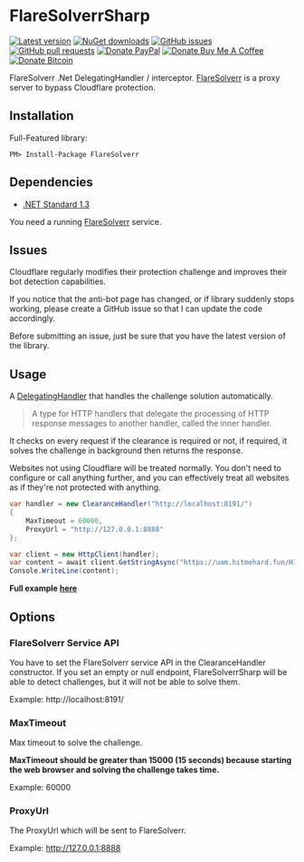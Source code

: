 # FlareSolverrSharp

[![Latest version](https://img.shields.io/nuget/v/FlareSolverrSharp.svg)](https://www.nuget.org/packages/FlareSolverrSharp)
[![NuGet downloads](https://img.shields.io/nuget/dt/FlareSolverrSharp)](https://www.nuget.org/packages/FlareSolverrSharp)
[![GitHub issues](https://img.shields.io/github/issues/FlareSolverr/FlareSolverrSharp.svg)](https://github.com/FlareSolverr/FlareSolverrSharp/issues)
[![GitHub pull requests](https://img.shields.io/github/issues-pr/FlareSolverr/FlareSolverrSharp.svg)](https://github.com/FlareSolverr/FlareSolverrSharp/pulls)
[![Donate PayPal](https://img.shields.io/badge/Donate-PayPal-green.svg)](https://www.paypal.com/cgi-bin/webscr?cmd=_s-xclick&hosted_button_id=X5NJLLX5GLTV6&source=url)
[![Donate Buy Me A Coffee](https://img.shields.io/badge/Donate-Buy%20me%20a%20coffee-yellow.svg)](https://www.buymeacoffee.com/ngosang)
[![Donate Bitcoin](https://img.shields.io/badge/Donate-Bitcoin-orange.svg)](https://en.cryptobadges.io/donate/13Hcv77AdnFWEUZ9qUpoPBttQsUT7q9TTh)

FlareSolverr .Net DelegatingHandler / interceptor. [FlareSolverr](https://github.com/FlareSolverr/FlareSolverr) is a proxy server to bypass Cloudflare protection.

## Installation
Full-Featured library:

`PM> Install-Package FlareSolverr`

## Dependencies
- [.NET Standard 1.3](https://github.com/dotnet/standard/blob/master/docs/versions/netstandard1.3.md)

You need a running [FlareSolverr](https://github.com/FlareSolverr/FlareSolverr) service.

## Issues
Cloudflare regularly modifies their protection challenge and improves their bot detection capabilities.

If you notice that the anti-bot page has changed, or if library suddenly stops working, please create a GitHub issue so that I can
update the code accordingly.

Before submitting an issue, just be sure that you have the latest version of the library.

## Usage
A [DelegatingHandler](https://docs.microsoft.com/en-us/dotnet/api/system.net.http.delegatinghandler?view=netstandard-1.3) that
handles the challenge solution automatically.

> A type for HTTP handlers that delegate the processing of HTTP response messages to another handler, called the inner handler.

It checks on every request if the clearance is required or not, if required, it solves the challenge in background then returns the response.

Websites not using Cloudflare will be treated normally. You don't need to configure or call anything further, and you can effectively treat
all websites as if they're not protected with anything.

```csharp
var handler = new ClearanceHandler("http://localhost:8191/")
{
    MaxTimeout = 60000,
    ProxyUrl = "http://127.0.0.1:8888"
};

var client = new HttpClient(handler);
var content = await client.GetStringAsync("https://uam.hitmehard.fun/HIT");
Console.WriteLine(content);
```

**Full example [here](https://github.com/FlareSolverr/FlareSolverrSharp/tree/master/sample/FlareSolverrSharp.Sample)**

## Options
### FlareSolverr Service API
You have to set the FlareSolverr service API in the ClearanceHandler constructor. If you set an empty or null endpoint,
FlareSolverrSharp will be able to detect challenges, but it will not be able to solve them.

Example: http://localhost:8191/

### MaxTimeout
Max timeout to solve the challenge.

**MaxTimeout should be greater than 15000 (15 seconds) because starting the web browser and solving the challenge takes time.**

Example: 60000

### ProxyUrl
The ProxyUrl which will be sent to FlareSolverr.

Example: http://127.0.0.1:8888
